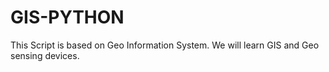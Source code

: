 # GIS-PYTHON
This Script is based on Geo Information System. We will learn GIS and Geo sensing devices.

